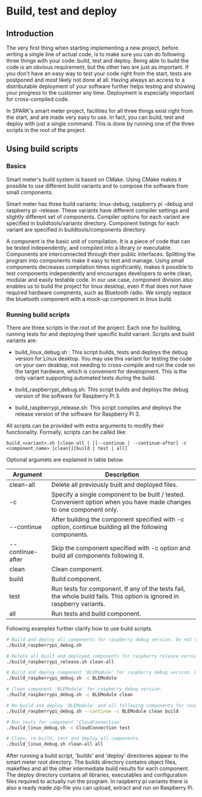 # Build, test and deploy

## Introduction
The very first thing when starting implementing a new project, before writing a single line of actual code, 
is to make sure you can do following three things with your code: build, test and deploy. Being able to 
build the code is an obvious requirement, but the other two are just as important. If you don't have an easy 
way to test your code right from the start, tests are postponed and most likely not done at all. 
Having always an access to a distributable deployment of your software further helps testing and showing your 
progress to the customer any time. Deployment is especially important for cross-compiled code.

In SPARK's smart meter project, facilities for all three things exist right from the start, and are made very easy to use.
In fact, you can build, test and deploy with just a single command. This is done by running one of the three scripts 
in the root of the project.

## Using build scripts

### Basics
Smart meter's build system is based on CMake. Using CMake makes it possible to use different build variants and to compose 
the software from small components.
 
Smart meter has three build variants: linux-debug, raspberry pi -debug and raspberry pi -release. These variants have different 
compiler settings and slightly different set of components. Compiler options for each variant are specified in 
buildtools/variants directory. Component listings for each variant are specified in buildtools/components directory.

A component is the basic unit of compilation. It is a piece of code that can be tested independently, and compiled into a library 
or executable. Components are interconnected through their public interfaces. Splitting the program into components make it 
easy to test and manage. Using small components decreases compilation times significantly, makes it possible to test components 
independently and encourages developers to write clean, modular and easily testable code. In our use case, component division 
also enables us to build the project for linux desktop, even if that does not have required hardware compnents, such as 
Bluetooth radio. We simply replace the bluetooth component with a mock-up component in linux build.

### Running build scripts
There are three scripts in the root of the project. Each one for building, running tests for and deploying their specific 
build variant. Scripts and build variants are:

- build_linux_debug.sh : This script builds, tests and deploys the debug version for Linux desktop. You may use this variant
  for testing the code on your own desktop, not needing to cross-compile and run the code on the target hardware, which is convenient
  for development. This is the only variant supporting automated tests during the build.
  
- build_raspberrypi_debug.sh: This script builds and deploys the debug version of the software for Raspberry Pi 3.

- build_raspberrypi_release.sh: This script compiles and deploys the release version of the software for Raspberry Pi 3.

All scripts can be provided with extra arguments to modify their functionality. Formally, scripts can be called like:

```
build_<variant>.sh [clean-all | [[--continue | --continue-after] -c <component_name> [clean]][build | test | all]
```

Optional argumets are explained in table below.

Argument | Description
--- | --- 
clean-all | Delete all previously built and deployed files. 
-c | Specify a single component to be built / tested. Convenient option when you have made changes to one component only. 
--continue | After building the component specified with -c option, continue building all the following components.
--continue-after | Skip the component specified with -c option and build all components following it.
clean | Clean component.
build | Build component.
test | Run tests for component. If any of the tests fail, the whole build fails. This option is ignored in raspberry variants.
all | Run tests and build component.

Following examples further clarify how to use build scripts.
```sh
# Build and deploy all components for raspberry debug version. Do not clean old builds (saves time)
./build_raspberrypi_debug.sh

# Delete all built and deployed components for raspberry release version.
./build_raspberrypi_release.sh clean-all

# Build and deploy component 'BLEModule' for raspberry debug version. Do not clean before build.
./build_raspberrypi_debug.sh -c BLEModule

# Clean component 'BLEModule' for raspberry debug version.
./build_raspberrypi_debug.sh -c BLEModule clean

# Re-build and deploy 'BLEModule' and all following components for raspberry debug version.
./build_raspberrypi_debug.sh --continue -c BLEModule clean build

# Run tests for component 'CloudConnection'
./build_linux_debug.sh -c CloudConnection test

# Clean, re-build, test and deploy all components.
./build_linux_debug.sh clean-all all
```

After running a build script, 'builds' and 'deploy' directories appear to the smart meter root directory. 
The builds directory contains object files, makefiles and all the other intermediate build results for each component. 
The deploy directory contains all libraries, executables and configuration files required to actually run the program.
In raspberry pi variants there is also a ready made zip-file you can upload, extract and run on Raspberry Pi.